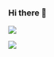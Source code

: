 ### Hi there 👋

<p>
<img align="end" src="https://github-readme-stats.vercel.app/api?username=RiddMa&count_private=true&include_all_commits=true&show_icons=true&theme=radical" />
</p>
<p>
<img align="end" src="https://github-readme-stats.vercel.app/api/wakatime?username=RiddMa&layout=compact&theme=radical" />
</p>

<!--

<p>
<img align="center" src="https://github-readme-stats.vercel.app/api/top-langs/?username=RiddMa&layout=compact&theme=radical" />
</p>
-->